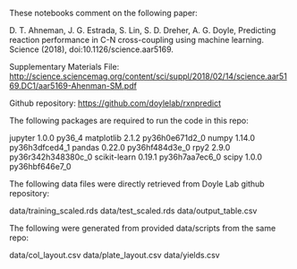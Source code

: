 These notebooks comment on the following paper:

D. T. Ahneman, J. G. Estrada, S. Lin, S. D. Dreher, A. G. Doyle, Predicting reaction performance in C-N cross-coupling using machine learning. Science (2018), doi:10.1126/science.aar5169.

Supplementary Materials File:
http://science.sciencemag.org/content/sci/suppl/2018/02/14/science.aar5169.DC1/aar5169-Ahenman-SM.pdf

Github repository:
https://github.com/doylelab/rxnpredict

The following packages are required to run the code in this repo:

jupyter                   1.0.0                    py36_4
matplotlib                2.1.2            py36h0e671d2_0
numpy                     1.14.0           py36h3dfced4_1 
pandas                    0.22.0           py36hf484d3e_0
rpy2                      2.9.0           py36r342h348380c_0
scikit-learn              0.19.1           py36h7aa7ec6_0
scipy                     1.0.0            py36hbf646e7_0

The following data files were directly retrieved from Doyle Lab github repository:

data/training_scaled.rds
data/test_scaled.rds
data/output_table.csv

The following were generated from provided data/scripts from the same repo:

data/col_layout.csv
data/plate_layout.csv
data/yields.csv

